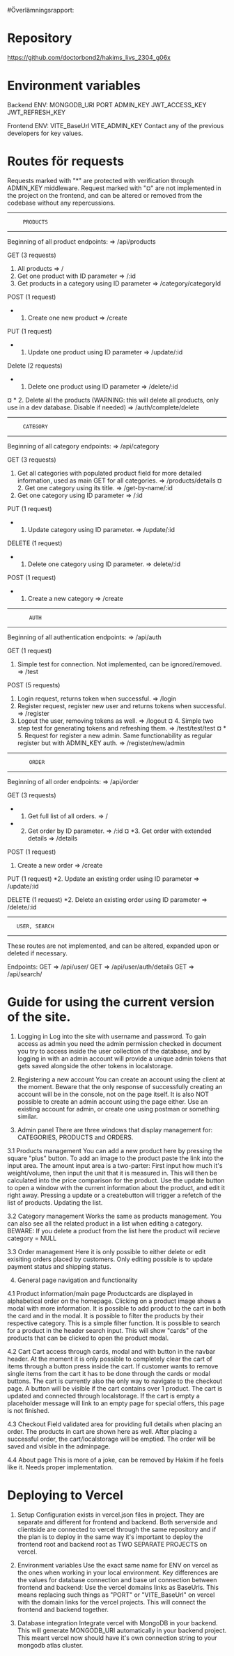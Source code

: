 #Överlämningsrapport:


# Repository
https://github.com/doctorbond2/hakims_livs_2304_g06x

 
# Environment variables
Backend ENV:
 MONGODB_URI
 PORT
 ADMIN_KEY
 JWT_ACCESS_KEY
 JWT_REFRESH_KEY

Frontend ENV:
 VITE_BaseUrl
 VITE_ADMIN_KEY
 Contact any of the previous developers for key values.
 
# Routes för requests
Requests marked with "*" are protected with verification through ADMIN_KEY middleware.
Request marked with "¤" are not implemented in the project on the frontend, 
and can be altered or removed from the codebase without any repercussions.

--------------------------
         PRODUCTS 
--------------------------
Beginning of all product endpoints:
 => /api/products


GET (3 requests)
 1. All products 
 => /
 2. Get one product with ID parameter 
 => /:id
 3. Get products in a category using ID parameter
 => /category/categoryId
 
POST (1 request)
 * 1. Create one new product
 => /create

PUT (1 request)
 * 1. Update one product using ID parameter
 => /update/:id

Delete (2 requests)
 * 1. Delete one product using ID parameter
 => /delete/:id

 ¤ * 2. Delete all the products (WARNING: this will delete all products, only use in a dev database. Disable if needed) 
 => /auth/complete/delete
 
--------------------------
         CATEGORY
--------------------------
Beginning of all category endpoints:
 => /api/category

GET (3 requests)
 1. Get all categories with populated product field for more detailed information, used as main GET for all categories.
 => /products/details
 ¤ 2. Get one category using its title.
 => /get-by-name/:id
 3. Get one category using ID parameter
 => /:id


PUT (1 request)
 * 1. Update category using ID parameter.
 => /update/:id

DELETE (1 request)
 * 1. Delete one category using ID parameter.
 => delete/:id

POST (1 request)
 * 1. Create a new category
 => /create

--------------------------
           AUTH
--------------------------
Beginning of all authentication endpoints:
 => /api/auth

GET (1 request)
 1. Simple test for connection. Not implemented, can be ignored/removed.
 => /test

POST (5 requests)
 1. Login request, returns token when successful.
 => /login
 2. Register request, register new user and returns tokens when successful.
 => /register
 3. Logout the user, removing tokens as well.
 => /logout
 ¤ 4. Simple two step test for generating tokens and refreshing them.
 => /test/test/test
 ¤ * 5. Request for register a new admin. Same functionability as regular register but with ADMIN_KEY auth.
 => /register/new/admin

--------------------------
           ORDER
--------------------------
Beginning of all order endpoints:
 => /api/order

GET (3 requests)
 * 1. Get full list of all orders.
 => /
 * 2. Get order by ID parameter.
 => /:id
 ¤ *3. Get order with extended details
 => /details

POST (1 request)
 1. Create a new order
 => /create

PUT (1 request)
 *2. Update an existing order using ID parameter
 => /update/:id

DELETE (1 request)
 *2. Delete an existing order using ID parameter
 => /delete/:id

--------------------------
       USER, SEARCH 
--------------------------

These routes are not implemented, and can be altered, expanded upon or deleted if necessary.

Endpoints: 
GET => /api/user/
GET => /api/user/auth/details
GET => /api/search/

# Guide for using the current version of the site.

1. Logging in
 Log into the site with username and password. To gain access as admin you need the admin permission checked
 in document you try to access inside the user collection of the database, and by logging in with an admin account
 will provide a unique admin tokens that gets saved alongside the other tokens in localstorage.

2. Registering a new account
 You can create an account using the client at the moment. Beware that the only response of
 successfully creating an account will be in the console, not on the page itself.
 It is also NOT possible to create an admin account using the page either. Use an existing account for admin,
 or create one using postman or something similar.

3. Admin panel
 There are three windows that display management for: CATEGORIES, PRODUCTS and ORDERS.

 3.1 Products management
  You can add a new product here by pressing the square "plus" button. To add an image to the product paste the link into the input area.
  The amount input area is a two-parter: First input how much it's weight/volume, then input the unit
  that it is measured in. This will then be calculated into the price comparison for the product.
  Use the update button to open a window with the current information about the product, and edit it right away.
  Pressing a update or a createbutton will trigger a refetch of the list of products. Updating the list.

 3.2 Category management
  Works the same as products management. You can also see all the related product in a list when editing a category. 
  BEWARE: If you delete a product from the list here the product will recieve category = NULL
  
 3.3 Order management
  Here it is only possible to either delete or edit exisiting orders placed by customers.
  Only editing possible is to update payment status and shipping status.

4. General page navigation and functionality

 4.1 Product information/main page
  Productcards are displayed in alphabetical order on the homepage. Clicking on a product image shows a modal with more information.
  It is possible to add product to the cart in both the card and in the modal. It is possible to filter the products by their respective category. This is a simple filter function.
  It is possible to search for a product in the header search input. This will show "cards" of the products that can be clicked to open the product modal.

 4.2 Cart
  Cart access through cards, modal and with button in the navbar header. At the moment it is only possible to completely clear the cart of items through a button press inside the cart.
  If customer wants to remove single items from the cart it has to be done through the cards or modal buttons.
  The cart is currently also the only way to navigate to the checkout page. A button will be visible if the cart contains over 1 product.
  The cart is updated and connected through localstorage.
  If the cart is empty a placeholder message will link to an empty page for special offers, this page is not finished.

 4.3 Checkout
  Field validated area for providing full details when placing an order. The products in cart are shown here as well.
  After placing a successful order, the cart/localstorage will be emptied. The order will be saved and visible in the adminpage.

 4.4 About page
  This is more of a joke, can be removed by Hakim if he feels like it. Needs proper implementation.
  
# Deploying to Vercel

 1. Setup
  Configuration exists in vercel.json files in project. They are separate and different for frontend and backend. 
  Both serverside and clientside are connected to vercel through the same repository and if the plan is to deploy in the same way it's important to deploy the frontend root and backend root
  as TWO SEPARATE PROJECTS on vercel.

 2. Environment variables
  Use the exact same name for ENV on vercel as the ones when working in your local environment.
  Key differences are the values for database connection and base url connection between frontend and backend: Use the vercel domains links as BaseUrls. This means replacing such things
  as "PORT" or "VITE_BaseUrl" on vercel with the domain links for the vercel projects. This will connect the frontend and backend together.
  
 3. Database integration
  Integrate vercel with MongoDB in your backend. This will generate MONGODB_URI automatically in your backend project. This meant vercel now should have it's own connection string to your
  mongodb atlas cluster.
 
 

